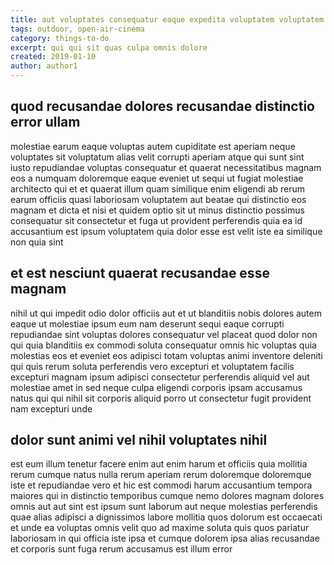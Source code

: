```yaml
---
title: aut voluptates consequatur eaque expedita voluptatem voluptatem article 6360
tags: outdoor, open-air-cinema
category: things-to-do
excerpt: qui qui sit quas culpa omnis dolore
created: 2019-01-10
author: author1
---
```


## quod recusandae dolores recusandae distinctio error ullam

molestiae earum eaque voluptas autem cupiditate est aperiam neque voluptates sit voluptatum alias velit corrupti aperiam atque qui sunt sint iusto repudiandae voluptas consequatur et quaerat necessitatibus magnam eos a numquam doloremque eaque eveniet ut sequi ut fugiat molestiae architecto qui et et quaerat illum quam similique enim eligendi ab rerum earum officiis quasi laboriosam voluptatem aut beatae qui distinctio eos magnam et dicta et nisi et quidem optio sit ut minus distinctio possimus consequatur sit consectetur et fuga ut provident perferendis quia ea id accusantium est ipsum voluptatem quia dolor esse est velit iste ea similique non quia sint

## et est nesciunt quaerat recusandae esse magnam

nihil ut qui impedit odio dolor officiis aut et ut blanditiis nobis dolores autem eaque ut molestiae ipsum eum nam deserunt sequi eaque corrupti repudiandae sint voluptas dolores consequatur vel placeat quod dolor non qui quia blanditiis ex commodi soluta consequatur omnis hic voluptas quia molestias eos et eveniet eos adipisci totam voluptas animi inventore deleniti qui quis rerum soluta perferendis vero excepturi et voluptatem facilis excepturi magnam ipsum adipisci consectetur perferendis aliquid vel aut molestiae amet in sed neque culpa eligendi corporis ipsam accusamus natus qui qui nihil sit corporis aliquid porro ut consectetur fugit provident nam excepturi unde

## dolor sunt animi vel nihil voluptates nihil

est eum illum tenetur facere enim aut enim harum et officiis quia mollitia rerum cumque natus nulla rerum aperiam rerum doloremque doloremque iste et repudiandae vero et hic est commodi harum accusantium tempora maiores qui in distinctio temporibus cumque nemo dolores magnam dolores omnis aut aut sint est ipsum sunt laborum aut neque molestias perferendis quae alias adipisci a dignissimos labore mollitia quos dolorum est occaecati et unde ea voluptas omnis velit quo ad maxime soluta quis quos pariatur laboriosam in qui officia iste ipsa et cumque dolorem ipsa alias recusandae et corporis sunt fuga rerum accusamus est illum error
